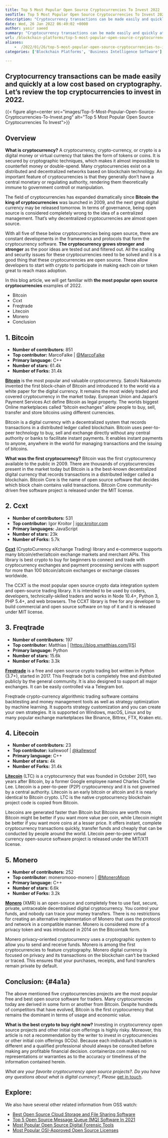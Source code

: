 ```yaml
---
title: Top 5 Most Popular Open Source Cryptocurrencies To Invest 2022
seoTitle: Top 5 Most Popular Open Source Cryptocurrencies To Invest 2022
description: "Cryptocurrency transactions can be made easily and quickly at a low cost based on cryptography. Let's review the top cryptocurrencies to invest in 2022."
date: Wed, 26 Jan 2022 06:49:02 +0000
author: yasir saeed
summary: "Cryptocurrency transactions can be made easily and quickly at a low cost based on cryptography. Let's review the top cryptocurrencies to invest in 2022."
url: /blockchain-platforms/top-5-most-popular-open-source-cryptocurrencies-to-invest/
aliases: 
    -  /2022/01/26/top-5-most-popular-open-source-cryptocurrencies-to-invest/
categories: ['Blockchain Platforms', 'Business Intelligence Software']

---
```

## Cryptocurrency transactions can be made easily and quickly at a low cost based on cryptography. Let’s review the top cryptocurrencies to invest in 2022.

{{< figure align=center src="images/Top-5-Most-Popular-Open-Source-Cryptocurrencies-To-Invest.png" alt="Top 5 Most Popular Open Source Cryptocurrencies To Invest">}}  

## **Overview**

**What is cryptocurrency?** A cryptocurrency, crypto-currency, or crypto is a digital money or virtual currency that takes the form of tokens or coins. It is secured by cryptographic techniques, which makes it almost impossible to counterfeit money or double-spend. Many cryptocurrencies exist on a distributed and decentralized networks based on blockchain technology. An important feature of cryptocurrencies is that they generally don’t have a central monetary or regulating authority, rendering them theoretically immune to government controll or manipulation.

The field of cryptocurrencies has expanded dramatically since **Bitcoin** **the king of cryptocurrencies** was launched in 2009, and the next great digital currency may be released tomorrow. In terms of governance, being open source is considered completely wrong to the idea of a centralized management. That’s why decentralized cryptocurrencies are almost open source. 

With all five of these below cryptocurrencies being open source, there are constant developments in the frameworks and protocols that form the cryptocurrency software. **The cryptocurrency grows stronger and stronger** as the poor ideas are tested out and filtered out. All the scaling and security issues for these cryptocurrencies need to be solved and it is a good thing that these cryptocurrencies are open source. These allow developers to start with crypto to participate in making each coin or token great to reach mass adoption.

In this blog article, we will get familiar with **the most popular open source cryptocurrencies** examples of 2022.

  * Bitcoin
  * Ccxt
  * Freqtrade
  * Litecoin
  * Monero
  * Conclusion

## 1. Bitcoin

  * **Number of contributors:** 851
  * **Top contributor:** MarcoFalke | [@MarcoFalke][1]
  * **Primary language:** C++ 
  * **Number of stars:** 61.4k
  * **Number of Forks:** 31.4k

[**Bitcoin**][2] is the most popular and valuable cryptocurrency. Satoshi Nakamoto invented the first block-chain of Bitcoin and introduced it to the world via a white paper for the digital currency. It remains the most widely traded and covered cryptocurrency in the market today. European Union and Japan’s Payment Services Act define Bitcoin as legal property. The worlds biggest Online marketplaces called “bitcoin exchanges” allow people to buy, sell, transfer and store bitcoins using different currencies.

Bitcoin is a digital currency with a decentralized system that records transactions in a distributed ledger called blockchain. Bitcoin uses peer-to-peer technology to buy, sell and exchange directly without any central authority or banks to facilitate instant payments. It enables instant payments to anyone, anywhere in the world for managing transactions and the issuing of bitcoins. 

**What was the first cryptocurrency?** Bitcoin was the first cryptocurrency available to the public in 2009. There are thousands of cryptocurrencies present in the market today but Bitcoin is a the best-known decentralized digital currency that records transactions in a distributed ledger called a blockchain. Bitcoin Core is the name of open source software that decides which block chain contains valid transactions. Bitcoin Core community-driven free software project is released under the MIT license.

## 2. Ccxt

  * **Number of contributors:** 531
  * **Top contributor:** Igor Kroitor | [igor.kroitor.com][3]
  * **Primary languages:** JavaScript
  * **Number of stars:** 23k
  * **Number of Forks:** 5.7k

[**Ccxt**][4] (CryptoCurrency eXchange Trading) library and e-commerce supports many bitcoin/ether/altcoin exchange markets and merchant APIs. This library is best crypto to buy for beginners to connect and trade with cryptocurrency exchanges and payment processing services with support for more than 100 bitcoin/altcoin exchanges or exchange classes worldwide.

The CCXT is the most popular open source crypto data integration system and open-source trading library. It is intended to be used by coders, developers, technically-skilled traders and works in Node 10.4+, Python 3, PHP 5.4+, and web browsers. The CCXT library is free for any developer to build commercial and open source software on top of it and it is released under MIT license.

## 3. Freqtrade

  * **Number of contributors:** 197
  * **Top contributor:** Matthias | [https://blog.xmatthias.com/][5]
  * **Primary language:** Python
  * **Number of stars:** 15.6k
  * **Number of Forks:** 3.3k

**[Freqtrade][6]** is a free and open source crypto trading bot written in Python (3.7+), started in 2017. This Freqtrade bot is completely free and distributed publicly by the general community. It is also designed to support all major exchanges. It can be easily controlled via a Telegram bot.

Freqtrade crypto-currency algorithmic trading software contains backtesting and money management tools as well as strategy optimization by machine learning. It supports strategy customization and you can create your own strategies. It is supported on Windows, macOS, Linux and by many popular exchange marketplaces like Binance, Bittrex, FTX, Kraken etc.

## 4. Litecoin

  * **Number of contributors:** 23
  * **Top contributor:** kallewoof | [@kallewoof][7]
  * **Primary language:** C++
  * **Number of stars:** 4k
  * **Number of Forks:** 31.4k

**[Litecoin][8]** (LTC) is a cryptocurrency that was founded in October 2011, two years after Bitcoin, by a former Google employee named Charles Charlie Lee. Litecoin is a peer-to-peer (P2P) cryptocurrency and it is not governed by a central authority. Litecoin is an early bitcoin or altcoin and it is nearly identical to Bitcoin crypto. LTC is the native cryptocurrency blockchain project code is copied from Bitcoin.

Litecoins are generated faster than Bitcoin but Bitcoins are worth more. Bitcoin might be better if you want more value per coin, while Litecoin might be better if you want more coins at a lesser price. It offers instant, complete cryptocurrency transactions quickly, transfer funds and cheaply that can be conducted by people around the world. Litecoin peer-to-peer virtual currency open-source software project is released under the MIT/X11 license.

## 5. Monero

  * **Number of contributors:** 252
  * **Top contributor:** moneromooo-monero | [@MoneroMoon][9]
  * **Primary language:** C++
  * **Number of stars:** 6.6k
  * **Number of Forks:** 3.2k

[**Monero**][10] (XMR) is an open-source and completely free to use fast, secure, private, untraceable decentralised digital cryptocurrency. You control your funds, and nobody can trace your money transfers. There is no restrictions for creating an alternative implementation of Monero that uses the protocol and network in a compatible manner. Monero is considered more of a privacy token and was introduced in 2014 on the Bitcointalk form.

Monero privacy-oriented cryptocurrency uses a cryptographic system to allow you to send and receive funds. Monero is among the first cryptocurrencies to feature cryptography. Monero digital currency is focused on privacy and its transactions on the blockchain can’t be tracked or traced. This ensures that your purchases, receipts, and fund transfers remain private by default.

## **Conclusion:** {#4a1a}

The above mentioned five cryptocurrencies projects are the most popular free and best open source software for traders. Many cryptocurrencies today are derived in some form or another from Bitcoin. Despite hundreds of competitors that have evolved, Bitcoin is the first cryptocurrency that remains the dominant in terms of usage and economic value. 

**What is the best crypto to buy right now?** Investing in cryptocurrency open source projects and other initial coin offerings is highly risky. Moreover, this article is not a recommendation by the writer to invest in cryptocurrencies or other initial coin offerings (ICOs). Because each individual’s situation is different and a qualified professional should always be consulted before making any profitable financial decision. containerize.com makes no representations or warranties as to the accuracy or timeliness of the information contained herein.

_What are your favorite cryptocurrency open source projects?. Do you have any questions about _what is digital currency_?, Please_ [get in touch][11].

## Explore:

We also have several other related information from OSS watch:

  * [Best Open Source Cloud Storage and File Sharing Software][12]
  * [Top 5 Open Source Message Queue (MQ) Software In 2021][13]
  * [Most Popular Open Source Digital Forensic Tools][14]
  * [Most Popular OSI-Approved Open Source Licenses][15]

 [1]: https://twitter.com/spyced?lang=en
 [2]: https://github.com/bitcoin/bitcoin
 [3]: http://igor.kroitor.com/
 [4]: https://github.com/ccxt/ccxt
 [5]: https://twitter.com/liggitt?lang=en
 [6]: https://github.com/freqtrade/freqtrade
 [7]: https://twitter.com/brian_coca?lang=en
 [8]: https://github.com/litecoin-project/litecoin
 [9]: https://twitter.com/timograham?lang=en
 [10]: https://github.com/monero-project/monero
 [11]: mailto:yasir.saeed@aspose.com
 [12]: https://products.containerize.com/backup-and-sync/
 [13]: https://blog.containerize.com/2021/07/09/top-5-open-source-message-queue-software-in-2021/
 [14]: https://blog.containerize.com/2021/08/30/top-5-open-source-digital-forensic-tools-in-2021/
 [15]: https://blog.containerize.com/2021/09/23/top-5-most-popular-osi-approved-open-source-licenses-of-2021/